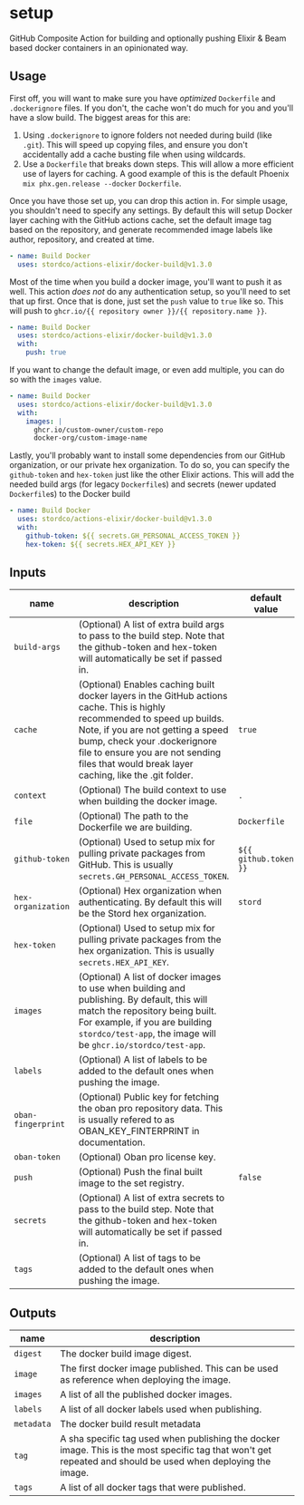 # setup

GitHub Composite Action for building and optionally pushing Elixir & Beam based docker containers in an opinionated way.

## Usage

First off, you will want to make sure you have _optimized_ `Dockerfile` and `.dockerignore` files. If you don't, the cache won't do much for you and you'll have a slow build. The biggest areas for this are:
1) Using `.dockerignore` to ignore folders not needed during build (like `.git`). This will speed up copying files, and ensure you don't accidentally add a cache busting file when using wildcards.
2) Use a `Dockerfile` that breaks down steps. This will allow a more efficient use of layers for caching. A good example of this is the default Phoenix `mix phx.gen.release --docker` `Dockerfile`.

Once you have those set up, you can drop this action in. For simple usage, you shouldn't need to specify any settings. By default this will setup Docker layer caching with the GitHub actions cache, set the default image tag based on the repository, and generate recommended image labels like author, repository, and created at time.

<!-- {x-release-please-start-version} -->
```yaml
- name: Build Docker
  uses: stordco/actions-elixir/docker-build@v1.3.0
```
<!-- {x-release-please-end} -->

Most of the time when you build a docker image, you'll want to push it as well. This action _does not_ do any authentication setup, so you'll need to set that up first. Once that is done, just set the `push` value to `true` like so. This will push to `ghcr.io/{{ repository owner }}/{{ repository.name }}`.

<!-- {x-release-please-start-version} -->
```yaml
- name: Build Docker
  uses: stordco/actions-elixir/docker-build@v1.3.0
  with:
    push: true
```
<!-- {x-release-please-end} -->

If you want to change the default image, or even add multiple, you can do so with the `images` value.

<!-- {x-release-please-start-version} -->
```yaml
- name: Build Docker
  uses: stordco/actions-elixir/docker-build@v1.3.0
  with:
    images: |
      ghcr.io/custom-owner/custom-repo
      docker-org/custom-image-name
```
<!-- {x-release-please-end} -->

Lastly, you'll probably want to install some dependencies from our GitHub organization, or our private hex organization. To do so, you can specify the `github-token` and `hex-token` just like the other Elixir actions. This will add the needed build args (for legacy `Dockerfile`s) and secrets (newer updated `Dockerfile`s) to the Docker build

<!-- {x-release-please-start-version} -->
```yaml
- name: Build Docker
  uses: stordco/actions-elixir/docker-build@v1.3.0
  with:
    github-token: ${{ secrets.GH_PERSONAL_ACCESS_TOKEN }}
    hex-token: ${{ secrets.HEX_API_KEY }}
```
<!-- {x-release-please-end} -->

## Inputs

| name | description | default value |
| --- | --- | --- |
| `build-args` | (Optional) A list of extra build args to pass to the build step. Note that the github-token and hex-token will automatically be set if passed in. | |
| `cache` | (Optional) Enables caching built docker layers in the GitHub actions cache. This is highly recommended to speed up builds. Note, if you are not getting a speed bump, check your .dockerignore file to ensure you are not sending files that would break layer caching, like the .git folder. | `true` |
| `context` | (Optional) The build context to use when building the docker image. | `.` |
| `file` | (Optional) The path to the Dockerfile we are building. | `Dockerfile` |
| `github-token` | (Optional) Used to setup mix for pulling private packages from GitHub. This is usually `secrets.GH_PERSONAL_ACCESS_TOKEN`. | `${{ github.token }}` |
| `hex-organization` | (Optional) Hex organization when authenticating. By default this will be the Stord hex organization. | `stord` |
| `hex-token` | (Optional) Used to setup mix for pulling private packages from the hex organization. This is usually `secrets.HEX_API_KEY`. | |
| `images` | (Optional) A list of docker images to use when building and publishing. By default, this will match the repository being built. For example, if you are building `stordco/test-app`, the image will be `ghcr.io/stordco/test-app`. | |
| `labels` | (Optional) A list of labels to be added to the default ones when pushing the image. | |
| `oban-fingerprint` | (Optional) Public key for fetching the oban pro repository data. This is usually refered to as OBAN_KEY_FINTERPRINT in documentation. | |
| `oban-token` | (Optional) Oban pro license key. | |
| `push` | (Optional) Push the final built image to the set registry. | `false` |
| `secrets` | (Optional) A list of extra secrets to pass to the build step. Note that the github-token and hex-token will automatically be set if passed in. | |
| `tags` | (Optional) A list of tags to be added to the default ones when pushing the image. | |

## Outputs

| name | description |
| --- | --- |
| `digest` | The docker build image digest. |
| `image` | The first docker image published. This can be used as reference when deploying the image. |
| `images` | A list of all the published docker images. |
| `labels` | A list of all docker labels used when publishing. |
| `metadata` | The docker build result metadata |
| `tag` | A sha specific tag used when publishing the docker image. This is the most specific tag that won't get repeated and should be used when deploying the image. |
| `tags` | A list of all docker tags that were published. |
